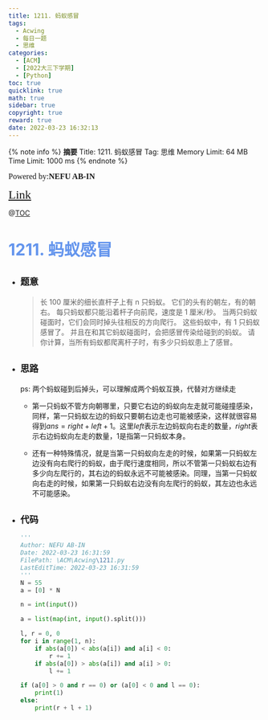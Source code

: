 ```yaml
---
title: 1211. 蚂蚁感冒
tags:
  - Acwing
  - 每日一题
  - 思维
categories:
  - [ACM]
  - [2022大三下学期]
  - [Python]
toc: true
quicklink: true
math: true
sidebar: true
copyright: true
reward: true
date: 2022-03-23 16:32:13
---
```



{% note info %}
**摘要**
Title: 1211. 蚂蚁感冒
Tag: 思维
Memory Limit: 64 MB
Time Limit: 1000 ms
{% endnote %}
<!-- more -->

<font size=3 face=楷体>Powered by:**NEFU AB-IN**</font>

<font color=#FFA500 size=5 face=楷体>[Link](https://www.acwing.com/problem/content/1213/)</font>

@[TOC](文章目录)

# <font color=#6495ED size=6>1211. 蚂蚁感冒</font>

* ## <font size=4 face=粗体>题意</font>

  >长 100 厘米的细长直杆子上有 n 只蚂蚁。
  >它们的头有的朝左，有的朝右。
  >每只蚂蚁都只能沿着杆子向前爬，速度是 1 厘米/秒。
  >当两只蚂蚁碰面时，它们会同时掉头往相反的方向爬行。
  >这些蚂蚁中，有 1 只蚂蚁感冒了。
  >并且在和其它蚂蚁碰面时，会把感冒传染给碰到的蚂蚁。
  >请你计算，当所有蚂蚁都爬离杆子时，有多少只蚂蚁患上了感冒。

* ## <font size=4 face=粗体>思路</font>

  ps: 两个蚂蚁碰到后掉头，可以理解成两个蚂蚁互换，代替对方继续走

  * 第一只蚂蚁不管方向朝哪里，只要它右边的蚂蚁向左走就可能碰撞感染，同样，第一只蚂蚁左边的蚂蚁只要朝右边走也可能被感染，这样就很容易得到$ans=right+left+1$。这里$left$表示左边蚂蚁向右走的数量，$right$表示右边蚂蚁向左走的数量，$1$是指第一只蚂蚁本身。

  * 还有一种特殊情况，就是当第一只蚂蚁向左走的时候，如果第一只蚂蚁左边没有向右爬行的蚂蚁，由于爬行速度相同，所以不管第一只蚂蚁右边有多少向左爬行的，其右边的蚂蚁永远不可能被感染。同理，当第一只蚂蚁向右走的时候，如果第一只蚂蚁右边没有向左爬行的蚂蚁，其左边也永远不可能感染。

* ## <font size=4 face=粗体>代码</font>

  ```python
  '''
  Author: NEFU AB-IN
  Date: 2022-03-23 16:31:59
  FilePath: \ACM\Acwing\1211.py
  LastEditTime: 2022-03-23 16:31:59
  '''
  N = 55
  a = [0] * N

  n = int(input())

  a = list(map(int, input().split()))

  l, r = 0, 0
  for i in range(1, n):
      if abs(a[0]) < abs(a[i]) and a[i] < 0:
          r += 1
      if abs(a[0]) > abs(a[i]) and a[i] > 0:
          l += 1

  if (a[0] > 0 and r == 0) or (a[0] < 0 and l == 0):
      print(1)
  else:
      print(r + l + 1)
  ```